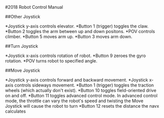 #2018 Robot Control Manual

##Other Joystick

*Joystick y-axis controls elevator.
*Button 1 (trigger) toggles the claw.
*Button 2 toggles the arm between up and down positons.
*POV controls climber.
*Button 5 moves arm up.
*Button 3 moves arm down.

##Turn Joystick

*Joystick x-axis controls rotation of robot.
*Button 9 zeroes the gyro rotation.
*POV turns robot to specified angle.

##Move Joystick

*Joystick y-axis controls forward and backward movement.
*Joystick x-axis controls sideways movement.
*Button 1 (trigger) toggles the traction wheels (which actually don't exist).
*Button 10 toggles field-oriented drive on and off.
*Button 11 toggles advanced control mode. In advanced control mode, the throttle can vary the robot's speed and twisting the Move Joystick will cause the robot to turn
*Button 12 resets the distance the navx calculates

